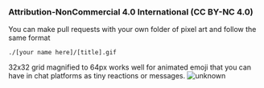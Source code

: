 ### Attribution-NonCommercial 4.0 International (CC BY-NC 4.0)

You can make pull requests with your own folder of pixel art and follow the same format 

`./[your name here]/[title].gif`
 
32x32 grid magnified to 64px works well for animated emoji that you can have in chat platforms as tiny reactions or messages.
![unknown](https://user-images.githubusercontent.com/6660327/197385037-8fff4a47-ccae-4621-9f08-126b44f1a87e.png)
